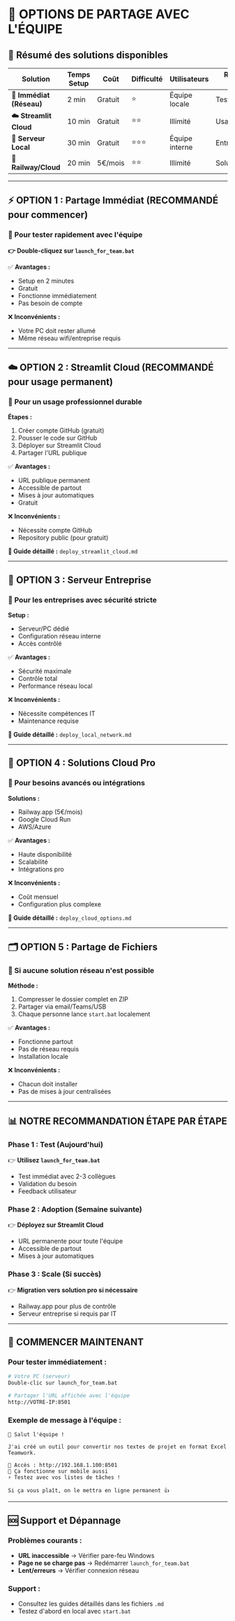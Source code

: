 # 👥 OPTIONS DE PARTAGE AVEC L'ÉQUIPE

## 🎯 **Résumé des solutions disponibles**

| Solution | Temps Setup | Coût | Difficulté | Utilisateurs | Recommandé pour |
|----------|-------------|------|------------|--------------|----------------|
| **🚀 Immédiat (Réseau)** | 2 min | Gratuit | ⭐ | Équipe locale | Test rapide |
| **☁️ Streamlit Cloud** | 10 min | Gratuit | ⭐⭐ | Illimité | Usage permanent |
| **🏢 Serveur Local** | 30 min | Gratuit | ⭐⭐⭐ | Équipe interne | Entreprise/Sécurité |
| **💼 Railway/Cloud** | 20 min | 5€/mois | ⭐⭐ | Illimité | Solution pro |

---

## ⚡ **OPTION 1 : Partage Immédiat (RECOMMANDÉ pour commencer)**

### **🎯 Pour tester rapidement avec l'équipe**

**👉 Double-cliquez sur `launch_for_team.bat`**

✅ **Avantages :**
- Setup en 2 minutes
- Gratuit
- Fonctionne immédiatement
- Pas besoin de compte

❌ **Inconvénients :**
- Votre PC doit rester allumé
- Même réseau wifi/entreprise requis

---

## ☁️ **OPTION 2 : Streamlit Cloud (RECOMMANDÉ pour usage permanent)**

### **🎯 Pour un usage professionnel durable**

**Étapes :**
1. Créer compte GitHub (gratuit)
2. Pousser le code sur GitHub
3. Déployer sur Streamlit Cloud
4. Partager l'URL publique

✅ **Avantages :**
- URL publique permanent
- Accessible de partout
- Mises à jour automatiques
- Gratuit

❌ **Inconvénients :**
- Nécessite compte GitHub
- Repository public (pour gratuit)

**📖 Guide détaillé :** `deploy_streamlit_cloud.md`

---

## 🏢 **OPTION 3 : Serveur Entreprise**

### **🎯 Pour les entreprises avec sécurité stricte**

**Setup :**
- Serveur/PC dédié
- Configuration réseau interne
- Accès contrôlé

✅ **Avantages :**
- Sécurité maximale
- Contrôle total
- Performance réseau local

❌ **Inconvénients :**
- Nécessite compétences IT
- Maintenance requise

**📖 Guide détaillé :** `deploy_local_network.md`

---

## 💼 **OPTION 4 : Solutions Cloud Pro**

### **🎯 Pour besoins avancés ou intégrations**

**Solutions :**
- Railway.app (5€/mois)
- Google Cloud Run
- AWS/Azure

✅ **Avantages :**
- Haute disponibilité
- Scalabilité
- Intégrations pro

❌ **Inconvénients :**
- Coût mensuel
- Configuration plus complexe

**📖 Guide détaillé :** `deploy_cloud_options.md`

---

## 🗂️ **OPTION 5 : Partage de Fichiers**

### **🎯 Si aucune solution réseau n'est possible**

**Méthode :**
1. Compresser le dossier complet en ZIP
2. Partager via email/Teams/USB
3. Chaque personne lance `start.bat` localement

✅ **Avantages :**
- Fonctionne partout
- Pas de réseau requis
- Installation locale

❌ **Inconvénients :**
- Chacun doit installer
- Pas de mises à jour centralisées

---

## 📊 **NOTRE RECOMMANDATION ÉTAPE PAR ÉTAPE**

### **Phase 1 : Test (Aujourd'hui)**
👉 **Utilisez `launch_for_team.bat`**
- Test immédiat avec 2-3 collègues
- Validation du besoin
- Feedback utilisateur

### **Phase 2 : Adoption (Semaine suivante)**
👉 **Déployez sur Streamlit Cloud**
- URL permanente pour toute l'équipe
- Accessible de partout
- Mises à jour automatiques

### **Phase 3 : Scale (Si succès)**
👉 **Migration vers solution pro si nécessaire**
- Railway.app pour plus de contrôle
- Serveur entreprise si requis par IT

---

## 🚀 **COMMENCER MAINTENANT**

### **Pour tester immédiatement :**
```bash
# Votre PC (serveur)
Double-clic sur launch_for_team.bat

# Partager l'URL affichée avec l'équipe
http://VOTRE-IP:8501
```

### **Exemple de message à l'équipe :**
```
👋 Salut l'équipe !

J'ai créé un outil pour convertir nos textes de projet en format Excel Teamwork.

🔗 Accès : http://192.168.1.100:8501
📱 Ça fonctionne sur mobile aussi
⚡ Testez avec vos listes de tâches !

Si ça vous plaît, on le mettra en ligne permanent 👍
```

---

## 🆘 **Support et Dépannage**

### **Problèmes courants :**
- **URL inaccessible** → Vérifier pare-feu Windows
- **Page ne se charge pas** → Redémarrer `launch_for_team.bat`
- **Lent/erreurs** → Vérifier connexion réseau

### **Support :**
- Consultez les guides détaillés dans les fichiers `.md`
- Testez d'abord en local avec `start.bat` 